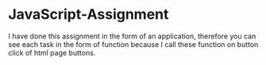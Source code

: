 # JavaScript-Assignment
I have done this assignment in the form of an application, therefore you can see each task in the form of function because
I call these function on button click of html page buttons.
